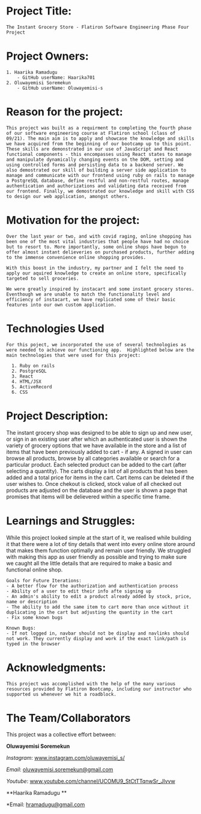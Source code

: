 # Project Title: 
    The Instant Grocery Store - Flatiron Software Engineering Phase Four Project


# Project Owners: 
    1. Haarika Ramadugu
        - GitHub userName: Haarika701
    2. Oluwayemisi Soremekun 
        - GitHub userName: Oluwayemisi-s

# Reason for the project: 
    This project was built as a requirment to completing the fourth phase of our software engineering course at Flatiron school (class of 09/21). The main aim is to apply and showcase the knowledge and skills we have acquired from the beginning of our bootcamp up to this point. These skills are demonstrated in our use of JavaScript and React functional components - this encompasses using React states to manage and manipulate dynamically changing events on the DOM, setting and using controlled forms and persisting data to a backend server. We also demostrated our skill of building a server side application to manage and communicate with our frontend using ruby on rails to manage a PostgreSQL database, define restful and non-restful routes, manage authentication and authorizations and validating data received from our frontend. Finally, we demostrated our knowledge and skill with CSS to design our web application, amongst others.

# Motivation for the project: 
    Over the last year or two, and with covid raging, online shopping has been one of the most vital industries that people have had no choice but to resort to. More importantly, some online shops have begun to offer almost instant delieveries on purchased products, further adding to the immense convenience online shopping provides.

    With this boost in the industry, my partner and I felt the need to apply our aquired knowledge to create an online store, specifically targeted to sell groceries. 

    We were greatly inspired by instacart and some instant grocery stores. Eventhough we are unable to match the functionality level and efficiency of instacart, we have replicated some of their basic features into our own custom application. 

  # Technologies Used

    For this poject, we incorporated the use of several technologies as were needed to achieve our functioning app.  Highlighted below are the main technologies that were used for this project:

      1. Ruby on rails
      2. PostgreSQL
      3. React
      4. HTML/JSX
      5. ActiveRecord
      6. CSS
      

# Project Description: 
   The instant grocery shop was designed to be able to sign up and new user, or sign in an existing user after which an authenticated user is shown the variety of grocery options that we have available in the store and a list of items that have been previously added to cart - if any. A signed in user can browse all products, browse by all categories available or search for a particular product. Each selected product can be added to the cart (after selecting a quantity). The carts display a list of all products that has been added and a total price for items in the cart. Cart items can be deleted if the user wishes to. Once chekout is clicked, stock value of all checked out products are adjusted on the database and the user is shown a page that promises that items will be delievered within a specific time frame.

# Learnings and Struggles:
   While this project looked simple at the start of it, we realised while building it that there were a lot of tiny details that went into every online store around that makes them function optimally and remain user friendly. We struggled with making this app as user friendly as possible and trying to make sure we caught all the little details that are required to make a basic and functional online shop. 

    Goals for Future Iterations:
    - A better flow for the authorization and authentication process
    - Ability of a user to edit their info afte signing up
    - An admin's ability to edit a product already added by stock, price, name or description
    - The ability to add the same item to cart more than once without it duplicating in the cart but adjusting the quantity in the cart
    - Fix some known bugs

    Known Bugs: 
    - If not logged in, navbar should not be display and navlinks should not work. They currently display and work if the exact link/path is typed in the browser

# Acknowledgments:
    This project was accomplished with the help of the many various resources provided by Flatiron Bootcamp, including our instructor who supported us whenever we hit a roadblock. 

# The Team/Collaborators

This project was a collective effort between:

**Oluwayemisi Soremekun**

*Instagram*: www.instagram.com/oluwayemisi_s/

*Email*: oluwayemisi.soremekun@gmail.com

*Youtube*: www.youtube.com/channel/UCOMU9_StCtTTqnwSr_Jlvvw

**Haarika Ramadugu **

*Email: hramadugu@gmail.com

